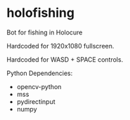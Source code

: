 # holofishing
Bot for fishing in Holocure

Hardcoded for 1920x1080 fullscreen.

Hardcoded for WASD + SPACE controls.

Python Dependencies:
- opencv-python
- mss
- pydirectinput
- numpy
